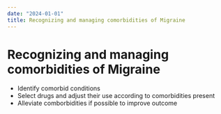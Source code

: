```yaml
---
date: "2024-01-01"
title: Recognizing and managing comorbidities of Migraine
---
```


# Recognizing and managing comorbidities of Migraine

* Identify comorbid conditions
* Select drugs and adjust their use according to comorbidities present
* Alleviate comborbidities if possible to improve outcome
